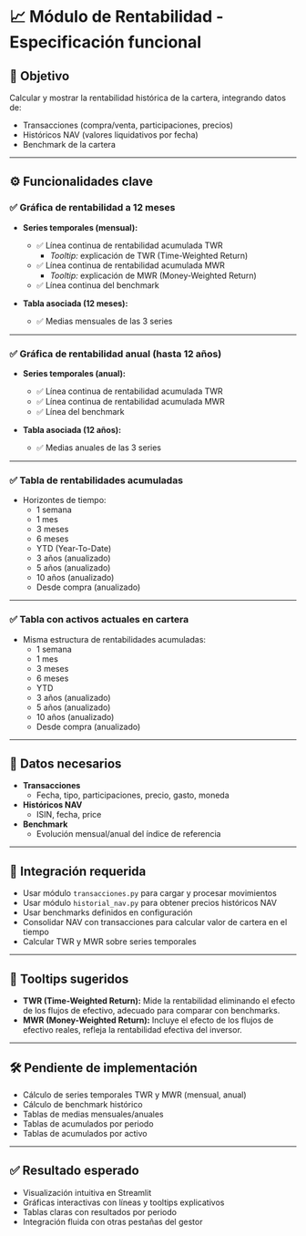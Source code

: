 # 📈 Módulo de Rentabilidad - Especificación funcional

## 🎯 Objetivo
Calcular y mostrar la rentabilidad histórica de la cartera, integrando datos de:

- Transacciones (compra/venta, participaciones, precios)
- Históricos NAV (valores liquidativos por fecha)
- Benchmark de la cartera

---

## ⚙️ Funcionalidades clave

### ✅ Gráfica de rentabilidad a 12 meses
- **Series temporales (mensual):**
  - ✅ Línea continua de rentabilidad acumulada TWR
    - *Tooltip:* explicación de TWR (Time-Weighted Return)
  - ✅ Línea continua de rentabilidad acumulada MWR
    - *Tooltip:* explicación de MWR (Money-Weighted Return)
  - ✅ Línea continua del benchmark

- **Tabla asociada (12 meses):**
  - ✅ Medias mensuales de las 3 series

---

### ✅ Gráfica de rentabilidad anual (hasta 12 años)
- **Series temporales (anual):**
  - ✅ Línea continua de rentabilidad acumulada TWR
  - ✅ Línea continua de rentabilidad acumulada MWR
  - ✅ Línea del benchmark

- **Tabla asociada (12 años):**
  - ✅ Medias anuales de las 3 series

---

### ✅ Tabla de rentabilidades acumuladas
- Horizontes de tiempo:
  - 1 semana
  - 1 mes
  - 3 meses
  - 6 meses
  - YTD (Year-To-Date)
  - 3 años (anualizado)
  - 5 años (anualizado)
  - 10 años (anualizado)
  - Desde compra (anualizado)

---

### ✅ Tabla con activos actuales en cartera
- Misma estructura de rentabilidades acumuladas:
  - 1 semana
  - 1 mes
  - 3 meses
  - 6 meses
  - YTD
  - 3 años (anualizado)
  - 5 años (anualizado)
  - 10 años (anualizado)
  - Desde compra (anualizado)

---

## 🔗 Datos necesarios
- **Transacciones**
  - Fecha, tipo, participaciones, precio, gasto, moneda
- **Históricos NAV**
  - ISIN, fecha, price
- **Benchmark**
  - Evolución mensual/anual del índice de referencia

---

## 🧩 Integración requerida
- Usar módulo `transacciones.py` para cargar y procesar movimientos
- Usar módulo `historial_nav.py` para obtener precios históricos NAV
- Usar benchmarks definidos en configuración
- Consolidar NAV con transacciones para calcular valor de cartera en el tiempo
- Calcular TWR y MWR sobre series temporales

---

## 📌 Tooltips sugeridos
- **TWR (Time-Weighted Return):** Mide la rentabilidad eliminando el efecto de los flujos de efectivo, adecuado para comparar con benchmarks.
- **MWR (Money-Weighted Return):** Incluye el efecto de los flujos de efectivo reales, refleja la rentabilidad efectiva del inversor.

---

## 🛠️ Pendiente de implementación
- Cálculo de series temporales TWR y MWR (mensual, anual)
- Cálculo de benchmark histórico
- Tablas de medias mensuales/anuales
- Tablas de acumulados por periodo
- Tablas de acumulados por activo

---

## ✅ Resultado esperado
- Visualización intuitiva en Streamlit
- Gráficas interactivas con líneas y tooltips explicativos
- Tablas claras con resultados por periodo
- Integración fluida con otras pestañas del gestor

